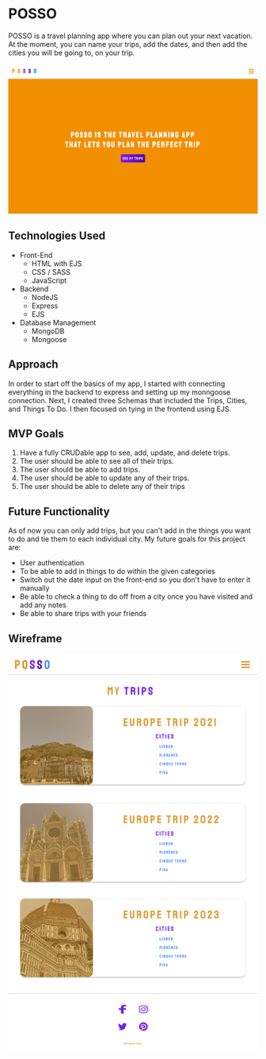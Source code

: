 # POSSO
POSSO is a travel planning app where you can plan out your next vacation. At the moment, you can name your trips, add the dates, and then add the cities you will be going to, on your trip. 

![Outline of the design](public/img/posso.png)

## Technologies Used 
- Front-End 
  - HTML with EJS 
  - CSS / SASS 
  - JavaScript 
- Backend 
  - NodeJS 
  - Express
  - EJS
- Database Management 
  - MongoDB
  - Mongoose 

## Approach
In order to start off the basics of my app, I started with connecting everything in the backend to express and setting up my monngoose connection. Next, I created three Schemas that included the Trips, Cities, and Things To Do. I then focused on tying in the frontend using EJS. 

## MVP Goals
1. Have a fully CRUDable app to see, add, update, and delete trips. 
2. The user should be able to see all of their trips. 
3. The user should be able to add trips. 
4. The user should be able to update any of their trips. 
5. The user should be able to delete any of their trips

## Future Functionality 
As of now you can only add trips, but you can't add in the things you want to do and tie them to each individual city. My future goals for this project are: 
- User authentication 
- To be able to add in things to do within the given categories 
- Switch out the date input on the front-end so you don't have to enter it manually
- Be able to check a thing to do off from a city once you have visited and add any notes
- Be able to share trips with your friends

## Wireframe 
![Outline of the design](public/img/posso-wireframe.png)